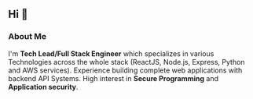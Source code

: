 ## Hi :wave:

### About Me
I'm **Tech Lead/Full Stack Engineer** which specializes in various Technologies across the whole stack (ReactJS, Node.js, Express, Python and AWS services). Experience building complete web applications with backend API Systems. High interest in **Secure Programming** and **Application security**.
